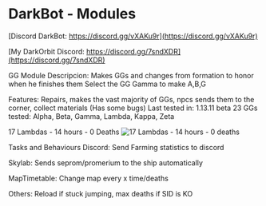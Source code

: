 # DarkBot - Modules

[Discord DarkBot: https://discord.gg/vXAKu9r](https://discord.gg/vXAKu9r)

[My DarkOrbit Discord: https://discord.gg/7sndXDR](https://discord.gg/7sndXDR)


GG Module
Descripcion: Makes GGs  and changes from formation to honor when he finishes them
Select the GG Gamma to make A,B,G

Features: Repairs, makes the vast majority of GGs, npcs sends them to the corner, collect materials (Has some bugs)
Last tested in: 1.13.11 beta 23
GGs tested: Alpha, Beta, Gamma, Lambda, Kappa, Zeta

17 Lambdas - 14 hours - 0 Deaths
![17 Lambdas - 14 hours - 0 deaths](http://oi64.tinypic.com/keccnm.jpg)


Tasks and Behaviours
Discord: Send Farming statistics to discord

Skylab: Sends seprom/promerium to the ship automatically

MapTimetable: Change map every x time/deaths

Others: Reload if stuck jumping, max deaths if SID is KO
